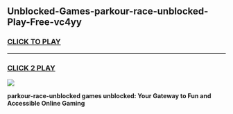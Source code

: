 
## Unblocked-Games-parkour-race-unblocked-Play-Free-vc4yy
<h3>
<a href="https://premium76.site?title=parkour-race-unblocked&ref=23A">CLICK TO PLAY</a></h3>
<hr>

<h3>
<a href="https://premium76.site?title=parkour-race-unblocked&ref=23A">CLICK 2 PLAY</a>
  
</h3>

<a href="https://premium76.site?title=parkour-race-unblocked&ref=23A"><img src="https://clearcache.store/games.png"></a>


**parkour-race-unblocked games unblocked: Your Gateway to Fun and Accessible Online Gaming**
